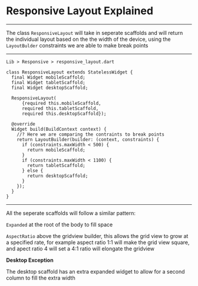 # Responsive Layout Explained

---

The class `ResponsiveLayout` will take in seperate scaffolds and will return the individual layout based on the the width of the device, using the `LayoutBulder` constraints we are able to make break points 


--- 


`Lib > Responsive > responsive_layout.dart`
```
class ResponsiveLayout extends StatelessWidget {
  final Widget mobileScaffold;
  final Widget tabletScaffold;
  final Widget desktopScaffold;

  ResponsiveLayout(
      {required this.mobileScaffold,
      required this.tabletScaffold,
      required this.desktopScaffold});

  @override
  Widget build(BuildContext context) {
    //? Here we are comparing the contraints to break points
    return LayoutBuilder(builder: (context, constraints) {
      if (constraints.maxWidth < 500) {
        return mobileScaffold;
      }
      if (constraints.maxWidth < 1100) {
        return tabletScaffold;
      } else {
        return desktopScaffold;
      }
    });
  }
}

```

--- 

All the seperate scaffolds will follow a similar pattern:

`Expanded` at the root of the body to fill space

`AspectRatio` above the gridview builder, this allows the grid view to grow at a specified rate, for example aspect ratio 1:1 will make the grid view square, and apect ratio 4 will set a 4:1 ratio will elongate the gridview

**Desktop Exception**

The desktop scaffold has an extra expanded widget to allow for a second column to fill the extra width


